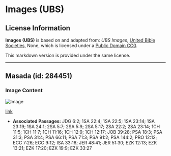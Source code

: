 # Images (UBS)

## License Information

**Images (UBS)** is based on and adapted from: _UBS Images_, [United Bible Societies](https://unitedbiblesocieties.org/), None, which is licensed under a [Public Domain CC0](https://creativecommons.org/public-domain/cc0/).

This markdown version is provided under the same license.



--------------------------------

## Masada (id: 284451)

### Image Content

![Image](https://cdn.aquifer.bible/aquifer-content/resources/Media/WEB-0622_masada.jpg)

[link](https://cdn.aquifer.bible/aquifer-content/resources/Media/WEB-0622_masada.jpg)

* **Associated Passages:** JDG 6:2; 1SA 22:4; 1SA 22:5; 1SA 23:14; 1SA 23:19; 1SA 24:1; 2SA 5:7; 2SA 5:9; 2SA 5:17; 2SA 22:2; 2SA 23:14; 1CH 11:5; 1CH 11:7; 1CH 11:16; 1CH 12:9; 1CH 12:17; JOB 39:28; PSA 18:3; PSA 31:3; PSA 31:4; PSA 66:11; PSA 71:3; PSA 91:2; PSA 144:2; PRO 12:12; ECC 7:26; ECC 9:12; ISA 33:16; JER 48:41; JER 51:30; EZK 12:13; EZK 13:21; EZK 17:20; EZK 19:9; EZK 33:27

